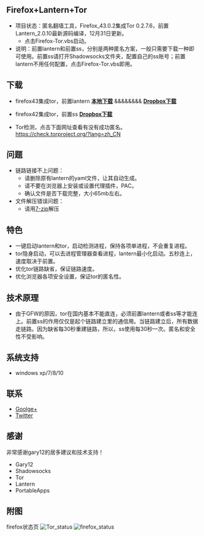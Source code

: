 Firefox+Lantern+Tor
-------------------
* 项目状态：匿名翻墙工具，Firefox_43.0.2集成Tor 0.2.7.6，前置Lantern_2.0.10最新源码编译，12月31日更新。
   - 点击Firefox-Tor.vbs启动。
* 说明：前置lantern和前置ss，分别是两种匿名方案，一般只需要下载一种即可使用。前置ss请打开Shadowsocks文件夹，配置自己的ss账号；前置lantern不用任何配置，点击Firefox-Tor.vbs即用。

下载
-----
* firefox43集成tor，前置lantern  [**本地下载**](https://github.com/yeahwu/firefox-tor/archive/master.zip)   &&&&&&&& [**Dropbox下载**](https://www.dropbox.com/s/w2rcccu4uodj67y/Firefox43-Tor.7z?dl=0﻿)

* firefox42集成tor，前置ss [**Dropbox下载**](https://www.dropbox.com/s/cqp1auw3h4am0dy/ss-tor.zip?dl=0)

* Tor检测，点击下面网址查看有没有成功匿名。https://check.torproject.org/?lang=zh_CN

问题
------
* 链路链接不上问题：
   - 请删除原有lantern的yaml文件，让其自动生成。
   - 请不要在浏览器上安装或设置代理插件，PAC。
   - 确认文件是否下载完整，大小65mb左右。
* 文件解压错误问题：
   - 请用[7-zip](https://sparanoid.com/lab/7z/)解压

特色
----
* 一键启动lantern和tor，启动检测进程，保持各项单进程，不会重复进程。
* tor隐身启动，可以去进程管理器查看进程，lantern最小化启动。五秒连上，速度取决于前置。
* 优化tor链路缺省，保证链路速度。
* 优化浏览器各项安全设置，保证tor的匿名性。

技术原理
------
* 由于GFW的原因，tor在国内基本不能直连，必须前置lantern或者ss等才能连上。前置ss的作用仅仅是起个链路建立里的通信用。当链路建立后，所有数据走链路。因为缺省每30秒重建链路，所以，ss使用每30秒一次。匿名和安全性不受影响。

系统支持
------
*  windows xp/7/8/10
 
联系
------
* [Goolge+](https://plus.google.com/communities/101215702940766881013)
* [Twitter](https://twitter.com/yeahwu404)

感谢
------
非常感谢gary12的居多建议和技术支持！
* Gary12
* Shadowsocks
* Tor
* Lantern
* PortableApps

附图
------
firefox状态页
![Tor_status](https://raw.githubusercontent.com/yeahwu/wu/master/tor.JPG)
![firefox_status](https://github.com/yeahwu/wu/blob/master/firefox8.JPG?raw=true)


